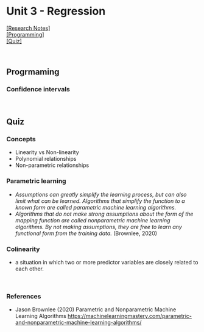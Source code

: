 # Unit 3 - Regression

[[Research Notes]](#notes)   
[[Programming]](#programming)   
[[Quiz]](#quiz)   

<br>

## Progrmaming 

### Confidence intervals

<br>

## Quiz

### Concepts 

- Linearity vs Non-linearity
- Polynomial relationships
- Non-parametric relationships

### Parametric learning

- _Assumptions can greatly simplify the learning process, but can also limit what can be learned. Algorithms that simplify the function to a known form are called parametric machine learning algorithms._
- _Algorithms that do not make strong assumptions about the form of the mapping function are called nonparametric machine learning algorithms. By not making assumptions, they are free to learn any functional form from the training data._ (Brownlee, 2020)

### Colinearity 

- a situation in which two or more predictor variables are closely related to each other.

<br>

### References 

- Jason Brownlee (2020) Parametric and Nonparametric Machine Learning Algorithms https://machinelearningmastery.com/parametric-and-nonparametric-machine-learning-algorithms/
